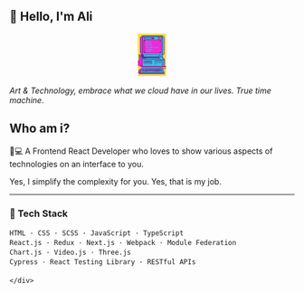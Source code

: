 ## 👀 Hello, I'm Ali
<div align="center">
    <img src="./images/y2k.jpeg" width="50" alt="Y2K Computer" />
</div>

<cite align='center'>Art & Technology, embrace what we cloud have in our lives. True time machine.</cite>


<div align="left">

## Who am i?

🎨💻 A Frontend React Developer who loves to show various aspects of technologies on an interface to you.

Yes, I simplify the complexity for you. Yes, that is my job.

---

### 🧰 Tech Stack

```txt
HTML · CSS · SCSS · JavaScript · TypeScript  
React.js · Redux · Next.js · Webpack · Module Federation  
Chart.js · Video.js · Three.js  
Cypress · React Testing Library · RESTful APIs

</div>